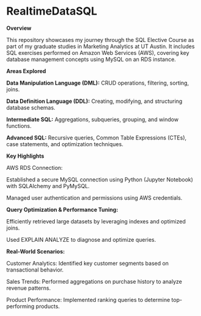 # RealtimeDataSQL

**Overview**

This repository showcases my journey through the SQL Elective Course as part of my graduate studies in Marketing Analytics at UT Austin. It includes SQL exercises performed on Amazon Web Services (AWS), covering key database management concepts using MySQL on an RDS instance.

**Areas Explored**

**Data Manipulation Language (DML):** CRUD operations, filtering, sorting, joins.

**Data Definition Language (DDL):** Creating, modifying, and structuring database schemas.

**Intermediate SQL:** Aggregations, subqueries, grouping, and window functions.

**Advanced SQL:** Recursive queries, Common Table Expressions (CTEs), case statements, and optimization techniques.

**Key Highlights**

AWS RDS Connection:

Established a secure MySQL connection using Python (Jupyter Notebook) with SQLAlchemy and PyMySQL.

Managed user authentication and permissions using AWS credentials.

**Query Optimization & Performance Tuning:**

Efficiently retrieved large datasets by leveraging indexes and optimized joins.

Used EXPLAIN ANALYZE to diagnose and optimize queries.

**Real-World Scenarios:**

Customer Analytics: Identified key customer segments based on transactional behavior.

Sales Trends: Performed aggregations on purchase history to analyze revenue patterns.

Product Performance: Implemented ranking queries to determine top-performing products.

